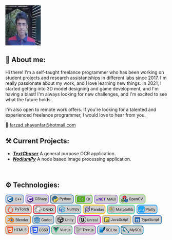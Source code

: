 <img src="./github_readme_files/farzad_shayanfar_github_profile_photo.jpg" width="110" height="125"/>

## 🐸 About me:

Hi there! I'm a self-taught freelance programmer who has been working on student projects and research assistantships in different labs since 2017. I'm really passionate about my work, and I love learning new things. In 2021, I started getting into 3D model designing and game development, and I'm having a blast! I'm always looking for new challenges, and I'm excited to see what the future holds.

I'm also open to remote work offers. If you're looking for a talented and experienced freelance programmer, I would love to hear from you.

📧 farzad.shayanfar@hotmail.com
</br>

## ⚒️ Current Projects:
+ ***[TextChaser](https://github.com/farzadshayanfar/textchaser)*** A general purpose OCR application.
+ ***[NodiumPy](https://github.com/farzadshayanfar/nodiumpy)*** A node based image processing application.
</br>

## ⚙️ Technologies:
<img src="github_readme_files/skill_shields/c++.png" height="29"> <img src="github_readme_files/skill_shields/csharp.png" height="29"> <img src="github_readme_files/skill_shields/python.png" height="29"> <img src="github_readme_files/skill_shields/qt.png" height="29"> <img src="github_readme_files/skill_shields/dotnet_maui.png" height="29"> <img src="github_readme_files/skill_shields/opencv.png" height="29"> <img src="github_readme_files/skill_shields/pytorch.png" height="29"> <img src="github_readme_files/skill_shields/onnx.png" height="29"> <img src="github_readme_files/skill_shields/numpy.png" height="29"> <img src="github_readme_files/skill_shields/pandas.png" height="29"> <img src="github_readme_files/skill_shields/matplotlib.png" height="29"> <img src="github_readme_files/skill_shields/plotly.png" height="29"> <img src="github_readme_files/skill_shields/blender.png" height="29"> <img src="github_readme_files/skill_shields/godot.png" height="29"> <img src="github_readme_files/skill_shields/unity.png" height="29"> <img src="github_readme_files/skill_shields/unreal.png" height="29"> <img src="github_readme_files/skill_shields/javascript.png" height="29"> <img src="github_readme_files/skill_shields/typescript.png" height="29"> <img src="github_readme_files/skill_shields/html5.png" height="29"> <img src="github_readme_files/skill_shields/css3.png" height="29"> <img src="github_readme_files/skill_shields/vue_js.png" height="29"> <img src="github_readme_files/skill_shields/tree_js.png" height="29"> <img src="github_readme_files/skill_shields/sqlite.png" height="29"> <img src="github_readme_files/skill_shields/mysql.png" height="29">

</br>
